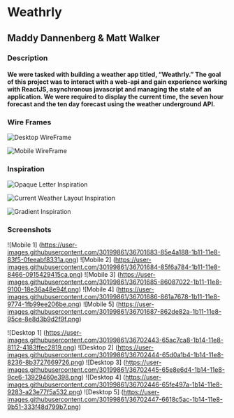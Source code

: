 # Weathrly
## Maddy Dannenberg & Matt Walker

### Description

#### We were tasked with building a weather app titled, “Weathrly.” The goal of this project was to interact with a web-api and gain experience working with ReactJS, asynchronous javascript and managing the state of an application. We were required to display the current time, the seven hour forecast and the ten day forecast using the weather underground API.

### Wire Frames

![Desktop WireFrame](https://user-images.githubusercontent.com/30199861/36700922-8d0ad8b8-1b0e-11e8-9c27-c69c0e47e871.jpg)

![Mobile WireFrame](https://user-images.githubusercontent.com/30199861/36700969-b93d7864-1b0e-11e8-9c26-9bb304758000.jpg)

### Inspiration

![Opaque Letter Inspiration](https://user-images.githubusercontent.com/30199861/36699242-4b4afee4-1b09-11e8-9c5e-197f49bc0c5d.png)

![Current Weather Layout Inspiration](https://user-images.githubusercontent.com/30199861/36699266-5fdde4ca-1b09-11e8-8d4d-3b8e15c68d96.png)

![Gradient Inspiration](https://user-images.githubusercontent.com/30199861/36699302-74f61df0-1b09-11e8-8470-6acd2a75b321.png)

### Screenshots 

![Mobile 1] (https://user-images.githubusercontent.com/30199861/36701683-85e4a188-1b11-11e8-83f5-0feeabf8331a.png)
![Mobile 2] (https://user-images.githubusercontent.com/30199861/36701684-85f6a784-1b11-11e8-8466-0915429415ca.png)
![Mobile 3] (https://user-images.githubusercontent.com/30199861/36701685-86087022-1b11-11e8-9100-18e36a48e94f.png)
![Mobile 4] (https://user-images.githubusercontent.com/30199861/36701686-861a7678-1b11-11e8-9774-1fb99ee206be.png)
![Mobile 5] (https://user-images.githubusercontent.com/30199861/36701687-862de82a-1b11-11e8-95ce-8e8d3b9d2f9f.png)

![Desktop 1] (https://user-images.githubusercontent.com/30199861/36702443-65ac7ca8-1b14-11e8-8112-4183ffec2819.png)
![Desktop 2] (https://user-images.githubusercontent.com/30199861/36702444-65d0a1b4-1b14-11e8-8236-8b3727669726.png)
![Desktop 3] (https://user-images.githubusercontent.com/30199861/36702445-65e8e6d4-1b14-11e8-9ce6-13929460e398.png)
![Desktop 4] (https://user-images.githubusercontent.com/30199861/36702446-65fe497a-1b14-11e8-9283-a23e77f5a532.png)
![Desktop 5] (https://user-images.githubusercontent.com/30199861/36702447-6618c5ac-1b14-11e8-9b51-333f48d799b7.png)


